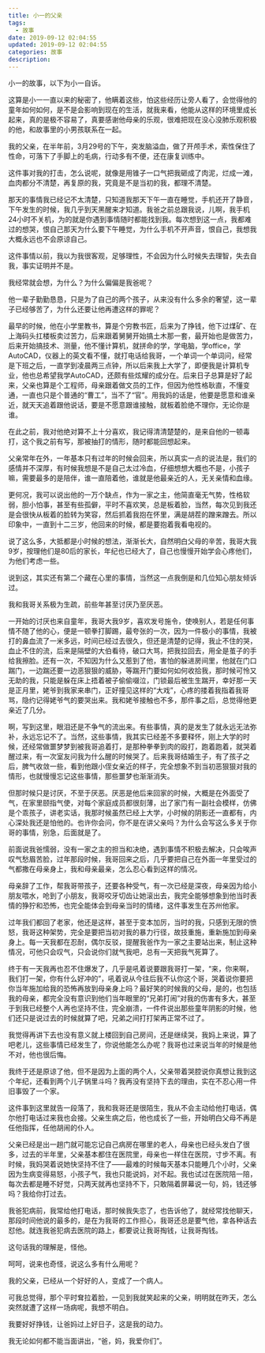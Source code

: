 ```yaml
---
title: 小一的父亲
tags:
  - 故事
date: 2019-09-12 02:04:55
updated: 2019-09-12 02:04:55
categories: 故事
description: 
---
```


小一的故事，以下为小一自诉。

这算是小一一直以来的秘密了，他瞒着这些，怕这些经历让旁人看了，会觉得他的童年如何如何，是不是会影响到现在的生活，就我来看，他能从这样的环境里成长起来，真的是极不容易了，真要感谢他母亲的乐观，很难把现在没心没肺乐观积极的他，和故事里的小男孩联系在一起。

<!-- more -->

我的父亲，在半年前，3月29号的下午，突发脑溢血，做了开颅手术，索性保住了性命，可落下了手脚上的毛病，行动多有不便，还在康复训练中。

这件事对我的打击，怎么说呢，就像是用锥子一口气把我砸成了肉泥，烂成一滩，血肉都分不清楚，再复原的我，究竟是不是当初的我，都理不清楚。

那天的事情我已经记不太清楚，只知道我那天下午一直在睡觉，手机还开了静音，下午发生的时候，我几乎到天黑醒来才知道。我爸之前总跟我说，儿啊，我手机24小时不关机，为的就是你遇到事情随时都能找到我。每次想到这一点，我都难过的想哭，恨自己那天为什么要下午睡觉，为什么手机不开声音，恨自己，我想我大概永远也不会原谅自己。

这件事情以前，我以为我很客观，足够理性，不会因为什么时候失去理智，失去自我，事实证明并不是。

我经常就会想，为什么？为什么偏偏是我爸呢？

他一辈子勤勤恳恳，只是为了自己的两个孩子，从来没有什么多余的奢望，这一辈子已经够苦了，为什么还要让他再遭这样的罪呢？

最早的时候，他在小学里教书，算是个穷教书匠，后来为了挣钱，他下过煤矿、在上海码头扛楼板卖过苦力，后来跟着舅舅开始搞土木那一套，最开始也是做苦力，后来开始搞技术、测量，他不懂计算机，就拼命的学，学电脑，学office，学AutoCAD，仪器上的英文看不懂，就打电话给我哥，一个单词一个单词问，经常是下班之后，一直学到凌晨两三点钟，所以后来我上大学了，即便我是计算机专业，他也总希望我学AutoCAD，还颇有些炫耀的成分在。后来日子总算是好了起来，父亲也算是个工程师，母亲跟着做文员的工作，但因为他性格耿直，不懂变通，一直也只是个普通的“曹工”，当不了“官”。用我妈的话是，他要是愿意和谁亲近，就天天追着跟他说话，要是不愿意跟谁接触，就板着脸绝不理你，无论你是谁。

在此之前，我对他绝对算不上十分喜欢，我记得清清楚楚的，是来自他的一顿毒打，这个我之前有写，那被抽打的情形，随时都能回想起来。

父亲常年在外，一年基本只有过年的时候会回来，所以真实一点的说法是，我们的感情并不深厚，有时候我想是不是自己太过冷血，仔细想想大概也不是，小孩子嘛，需要最多的是陪伴，谁一直陪着他，谁就是他最亲近的人，无关亲情和血缘。

更何况，我可以说出他的一万个缺点，作为一家之主，他简直毫无气势，性格软弱，胆小怕事，甚至有些孤僻，平时不喜欢笑，总是板着脸，当然，每次见到我还是会很快从板着的脸转为笑容，然后抓着我抱在怀里，满是胡茬的蹭来蹭去。所以印象中，一直到十二三岁，他回来的时候，都是要抱着我看电视的。

说了这么多，大抵都是小时候的想法，渐渐长大，自然明白父母的辛苦，我哥大我9岁，按理他们是80后的家长，年纪也已经大了，自己也慢慢开始学会心疼他们，为他们考虑一些。

说到这，其实还有第二个藏在心里的事情，当然这一点我倒是和几位知心朋友倾诉过。

我和我哥关系极为生疏，前些年甚至讨厌乃至厌恶。

一开始的讨厌也来自童年，我哥大我9岁，喜欢发号施令，使唤别人，若是任何事情不随了他的心，便是一顿拳打脚踢，最夸张的一次，因为一件极小的事情，我被打的鼻血流了一米多远，时间已经过去很久，但还是清楚的记得，我止不住的哭，血止不住的流，后来是隔壁的大伯看待，破口大骂，把我拉回去，用全是茧子的手给我擦脸。还有一次，不知因为什么又惹到了他，害怕的躲进房间里，他就在门口踹门，一边踹还要一边恶狠狠的威胁，等踹开门要如何如何收拾我，那时候可怜又无助的我，只能是躲在床上捂着被子偷偷啜泣，门锁最后被生生踹开，幸好那一天是正月里，姥爷到我家来串门，正好撞见这样的“大戏”，心疼的搂着我指着我哥骂，隐约记得姥爷气的要哭出来。我和姥爷接触也不多，那件事之后，总觉得他更亲近了几分。

啊，写到这里，眼泪还是不争气的流出来。有些事情，真的是发生了就永远无法弥补，永远忘记不了。当然，这些事情，我其实已经差不多要释怀，刚上大学的时候，还经常做噩梦梦到被我哥追着打，是那种拳拳到肉的殴打，跑着跑着，就哭着醒过来，有一次室友问我为什么醒的时候哭了。后来我哥结婚生子，有了孩子之后，脾气收敛一些，看到他跟小侄女亲近的样子，完全想象不到当初恶狠狠对我的情形，也就慢慢忘记这些事情，那些噩梦也渐渐消失。

但那时候只是讨厌，不至于厌恶。厌恶是他后来回家的时候，大概是在外面受了气，在家里颐指气使，对每个家庭成员都很刻薄，出了家门有一副社会模样，仿佛是个乖孩子，讲老实话，我那时候虽然已经上大学，小时候的阴影还一直都有，内心深处我还是怕他的。也许你会问，你不是在讲父亲吗？为什么会写这么多关于你哥的事情，别急，后面就是了。

前面说我爸懦弱，没有一家之主的担当和决绝，遇到事情不积极去解决，只会唉声叹气愁眉苦脸，过年那段时候，我哥回来之后，几乎要把自己在外面一年里受过的气都撒在母亲身上，我和母亲最亲，怎么忍心看到这样的情况。

母亲辞了工作，帮我哥带孩子，还要各种受气，有一次已经是深夜，母亲因为给小朋友喂水，呛到了小朋友，我哥咬牙切齿让她滚出去，我完全能够想象到他当时表情的狰狞和恐怖，也完全能体会到母亲当时的情绪，这件事发生在苏州他家。

过年我们都回了老家，他还是这样，甚至于变本加厉，当时的我，只感到无限的愤怒，我哥这种架势，完全是要把当初对我的暴力行径，故技重施，重新施加到母亲身上。每一天我都在忍耐，偶尔反驳，提醒我爸作为一家之主要站出来，制止这种情况，可他只会叹气，只会说你们就气我吧，总有一天把我气死算了。

终于有一天我再也忍不住爆发了，几乎是吼着说要跟我哥打一架，“来，你来啊，我们打一架，你有什么好冲的”，吼着说从今往后我不认你这个哥，哭着说你要把你当年施加给我的恐怖再放到母亲身上吗？最好笑的时候我的父母，是的，也包括我的母亲，都完全没有意识到他们当年眼里的“兄弟打闹”对我的伤害有多大，甚至于到我已经整个人再也坚持不住，完全崩溃，一件件说出那些童年阴影的时候，他们还只是说过去的时候就算了吧，兄弟之间打打架再正常不过了。

我觉得再讲下去也没有意义就上楼回到自己房间，还是继续哭，我妈上来说，算了吧老儿，这些事情已经发生了，你说他能怎么办呢？我哥也过来说当年的时候是他不对，他也很后悔。

我终于还是原谅了他，但不是因为上面的两个人，父亲带着哭腔说你真想让我到这个年纪，还看到两个儿子锅里斗吗？我再没有坚持下去的理由，实在不忍心用一件旧事毁了一个家。

这件事到这里就告一段落了，我和我哥还是很陌生，我从不会主动给他打电话，偶尔他打电话过来我也会接。父亲生病之后，他也成长了一些，开始明白父母不再是任他指挥，任他胡闹的仆人。

父亲已经是出一趟门就可能忘记自己病房在哪里的老人，母亲也已经头发白了很多，过去的半年里，父亲基本都住在医院里，母亲也一样住在医院，寸步不离。有时候，我妈哭着说她快坚持不住了——最难的时候每天基本只能睡几个小时，父亲因为生病变得易怒，小孩子气，我也只能说妈，对不起。我也试过在医院陪一陪，每次去都是睡不好觉，只两天就再也坚持不下，只敢隔着屏幕说一句，妈，钱还够吗？我给你打过去。

我爸犯病前，我常给他打电话，那时候我失恋了，也告诉他了，就经常找他聊天，那段时间他说的最多的，是在为我哥的工作担心，我哥还总是要气他，拿各种话去怼他。就连我爸犯病去医院的路上，都要说让我哥掏钱，让我哥掏钱。

这句话我的理解是，怪他。

呵呵，说来也奇怪，说这么多有什么用呢？

我的父亲，已经从一个好好的人，变成了一个病人。

可我总觉得，那个平时耷拉着脸，一见到我就笑起来的父亲，明明就在昨天，怎么突然就遭了这样一场病呢，我想不明白。

我要好好挣钱，让爸妈过上好日子，这是我的动力。

我无论如何都不能当面讲出，“爸，妈，我爱你们”。



